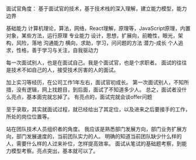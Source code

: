 
面试官角度：
基于面试官的技术，基于技术栈的深入理解，建立能力模型，能力边界

基础能力    计算机理论，算法，网络，React理解，原理等，JavaScript原理，内置对象，某些方法，运行原理
专业能力    设计，思想，扩展向，前瞻性，眼光，架构，风险，落地
沟通能力    横向，求助，学习，问问题的方法
潜力-成长   个人追求，性格，善于学习与关注，自我驱动力

每一次面试别人，也是在面试自己。我是个面试官，也是个求职者。
面试的往往是技术不如自己的人，接受技术厉害的人的面试。


加上实习等经历，在公司工作1年左右，面试官初成长。
第一次面试别人，不知所措，没有逻辑，网上找题目，到后面，面试了不知道多少人。
总之，面试者没什么亮点，基本面完就忘掉了。
有亮点的，面试完就会谈offer问题

至于录取，其实就面试过程，就已经给出了其定位，以及进来之后要接手的工作，所处的岗位位置等。


站在团队技术人员组织者的角度。
我应该是熟悉部门发展方向，部门业务扩展方向，部门发展速度的，当前团队实力的人。
明确的知道当前团队缺少什么样的人，需要什么样的人过来补位，怎样提高效率。
面试从笔试的基础题考察，到能力模型考察。亮点突出，基本就可以了。

